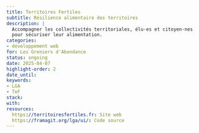 ```yaml
---
title: Territoires Fertiles
subtitle: Résilience alimentaire des territoires
description: |
  Accompagner les collectivités territoriales, élu·es et citoyen·nes
  pour sécuriser leur alimentation.
categories:
- développement web
for: Les Greniers d'Abondance
status: ongoing
date: 2025-04-07
highlight-order: 2
date_until:
keywords:
- LGA
- TeF
stack:
with:
resources:
  https://territoiresfertiles.fr: Site web
  https://framagit.org/lga/ui/: Code source
---
```


